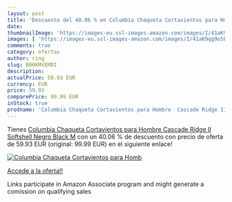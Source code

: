 ```yaml
---
layout: post
title: 'Descuento del 40.06 % en Columbia Chaqueta Cortavientos para Homb'
date: 
thumbnailImage: 'https://images-eu.ssl-images-amazon.com/images/I/41aK9qg9o5L._SL200_.jpg'
images: [ 'https://images-eu.ssl-images-amazon.com/images/I/41aK9qg9o5L._SL200_.jpg' ]
comments: true
category: ofertas
author: ring
slug: B00KMVEMDI
description:
actualPrice: 59.93 EUR
currency: EUR
price: 59.93
comparePrice: 99.99 EUR
inStock: true
prodname: 'Columbia Chaqueta Cortavientos para Hombre  Cascade Ridge II Softshell  Negro  Black   M'
---
```


Tienes [Columbia Chaqueta Cortavientos para Hombre  Cascade Ridge II Softshell  Negro  Black   M](https://www.amazon.es/dp/B00KMVEMDI/?tag=tolees-21) con un 40.06 % de descuento con precio de oferta de 59.93 EUR (original: 99.99 EUR) en el siguiente enlace!

[![Columbia Chaqueta Cortavientos para Homb](https://images-eu.ssl-images-amazon.com/images/I/41aK9qg9o5L._SL200_.jpg)](https://www.amazon.es/dp/B00KMVEMDI/?tag=tolees-21)

[Accede a la oferta!!](https://www.amazon.es/dp/B00KMVEMDI/?tag=tolees-21)

Links participate in Amazon Associate program and might generate a comission on qualifying sales


